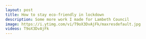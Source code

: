 ```yaml
---
layout: post
title: How to stay eco-friendly in lockdown
description: Some more work I made for Lambeth Council
image: https://i.ytimg.com/vi/T9oX3DvAjFk/maxresdefault.jpg
videos: T9oX3DvAjFk
---
```



<div class="youtube-player" data-id="{{ page.videos }}" data-thumb="{{ page.image }}"></div>
